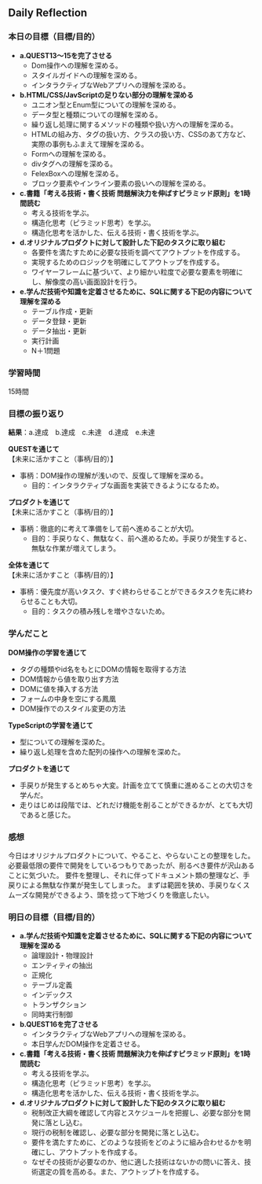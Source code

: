 ## Daily Reflection

### 本日の目標（目標/目的）
- **a.QUEST13〜15を完了させる**  
  - Dom操作への理解を深める。
  - スタイルガイドへの理解を深める。
  - インタラクティブなWebアプリへの理解を深める。
- **b.HTML/CSS/JavScriptの足りない部分の理解を深める**  
  - ユニオン型とEnum型についての理解を深める。
  - データ型と種類についての理解を深める。
  - 繰り返し処理に関するメソッドの種類や扱い方への理解を深める。
  - HTMLの組み方、タグの扱い方、クラスの扱い方、CSSのあて方など、実際の事例もふまえて理解を深める。
  - Formへの理解を深める。
  - divタグへの理解を深める。
  - FelexBoxへの理解を深める。
  - ブロック要素やインライン要素の扱いへの理解を深める。
- **c.書籍「考える技術・書く技術 問題解決力を伸ばすピラミッド原則」を1時間読む**  
  - 考える技術を学ぶ。
  - 構造化思考（ピラミッド思考）を学ぶ。
  - 構造化思考を活かした、伝える技術・書く技術を学ぶ。
- **d.オリジナルプロダクトに対して設計した下記のタスクに取り組む**  
  - 各要件を満たすために必要な技術を調べてアウトプットを作成する。
  - 実現するためのロジックを明確にしてアウトップを作成する。
  - ワイヤーフレームに基づいて、より細かい粒度で必要な要素を明確にし、解像度の高い画面設計を行う。
- **e.学んだ技術や知識を定着させるために、SQLに関する下記の内容について理解を深める**  
  - テーブル作成・更新
  - データ登録・更新
  - データ抽出・更新
  - 実行計画
  - N＋1問題

### 学習時間
15時間

### 目標の振り返り
**結果**：a.達成　b.達成　c.未達　d.達成　e.未達

**QUESTを通じて**  
【未来に活かすこと（事柄/目的）】
- 事柄：DOM操作の理解が浅いので、反復して理解を深める。
  - 目的：インタラクティブな画面を実装できるようになるため。

**プロダクトを通じて**  
【未来に活かすこと（事柄/目的）】
- 事柄：徹底的に考えて準備をして前へ進めることが大切。
  - 目的：手戻りなく、無駄なく、前へ進めるため。手戻りが発生すると、無駄な作業が増えてしまう。

**全体を通じて**  
【未来に活かすこと（事柄/目的）】
- 事柄：優先度が高いタスク、すぐ終わらせることができるタスクを先に終わらせることも大切。
  - 目的：タスクの積み残しを増やさないため。

### 学んだこと
**DOM操作の学習を通じて**  
- タグの種類やid名をもとにDOMの情報を取得する方法
- DOM情報から値を取り出す方法
- DOMに値を挿入する方法
- フォームの中身を空にする鳳凰
- DOM操作でのスタイル変更の方法

**TypeScriptの学習を通じて**  
- 型についての理解を深めた。
- 繰り返し処理を含めた配列の操作への理解を深めた。

**プロダクトを通じて**
- 手戻りが発生するとめちゃ大変。計画を立てて慎重に進めることの大切さを学んだ。
- 走りはじめは段階では、どれだけ機能を削ることができるかが、とても大切であると感じた。

### 感想
今日はオリジナルプロダクトについて、やること、やらないことの整理をした。
必要最低限の要件で開発をしているつもりであったが、削るべき要件が沢山あることに気づいた。
要件を整理し、それに伴ってドキュメント類の整理など、手戻りによる無駄な作業が発生してしまった。
まずは範囲を狭め、手戻りなくスムーズな開発ができるよう、頭を捻って下地づくりを徹底したい。

### 明日の目標（目標/目的）
- **a.学んだ技術や知識を定着させるために、SQLに関する下記の内容について理解を深める**  
  - 論理設計・物理設計
  - エンティティの抽出
  - 正規化
  - テーブル定義
  - インデックス
  - トランザクション
  - 同時実行制御
- **b.QUEST16を完了させる**  
  - インタラクティブなWebアプリへの理解を深める。
  - 本日学んだDOM操作を定着させる。 
- **c.書籍「考える技術・書く技術 問題解決力を伸ばすピラミッド原則」を1時間読む**  
  - 考える技術を学ぶ。
  - 構造化思考（ピラミッド思考）を学ぶ。
  - 構造化思考を活かした、伝える技術・書く技術を学ぶ。
- **d.オリジナルプロダクトに対して設計した下記のタスクに取り組む**  
  - 税制改正大綱を確認して内容とスケジュールを把握し、必要な部分を開発に落とし込む。
  - 現行の税制を確認し、必要な部分を開発に落とし込む。
  - 要件を満たすために、どのような技術をどのように組み合わせるかを明確にし、アウトプットを作成する。
  - なぜその技術が必要なのか、他に適した技術はないかの問いに答え、技術選定の質を高める。また、アウトップトを作成する。
